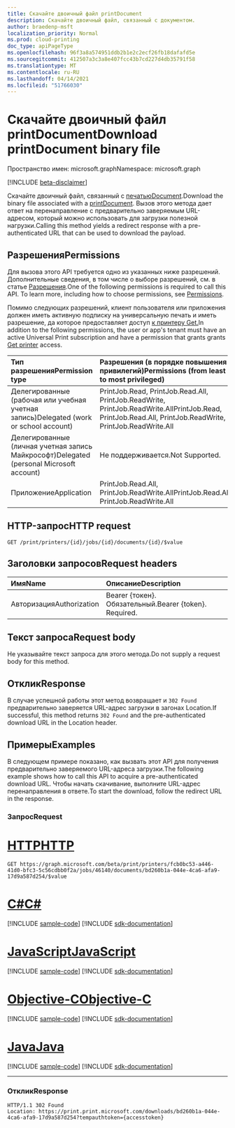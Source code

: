 ```yaml
---
title: Скачайте двоичный файл printDocument
description: Скачайте двоичный файл, связанный с документом.
author: braedenp-msft
localization_priority: Normal
ms.prod: cloud-printing
doc_type: apiPageType
ms.openlocfilehash: 96f3a8a574951ddb2b1e2c2ecf26fb18dafafd5e
ms.sourcegitcommit: 412507a3c3a8e407fcc43b7cd227d4db35791f58
ms.translationtype: MT
ms.contentlocale: ru-RU
ms.lasthandoff: 04/14/2021
ms.locfileid: "51766030"
---
```

# <a name="download-printdocument-binary-file"></a><span data-ttu-id="3c5ea-103">Скачайте двоичный файл printDocument</span><span class="sxs-lookup"><span data-stu-id="3c5ea-103">Download printDocument binary file</span></span>

<span data-ttu-id="3c5ea-104">Пространство имен: microsoft.graph</span><span class="sxs-lookup"><span data-stu-id="3c5ea-104">Namespace: microsoft.graph</span></span>

[!INCLUDE [beta-disclaimer](../../includes/beta-disclaimer.md)]

<span data-ttu-id="3c5ea-105">Скачайте двоичный файл, связанный с [печатьюDocument](../resources/printdocument.md).</span><span class="sxs-lookup"><span data-stu-id="3c5ea-105">Download the binary file associated with a [printDocument](../resources/printdocument.md).</span></span> <span data-ttu-id="3c5ea-106">Вызов этого метода дает ответ на перенаправление с предварительно заверяемым URL-адресом, который можно использовать для загрузки полезной нагрузки.</span><span class="sxs-lookup"><span data-stu-id="3c5ea-106">Calling this method yields a redirect response with a pre-authenticated URL that can be used to download the payload.</span></span>

## <a name="permissions"></a><span data-ttu-id="3c5ea-107">Разрешения</span><span class="sxs-lookup"><span data-stu-id="3c5ea-107">Permissions</span></span>
<span data-ttu-id="3c5ea-p102">Для вызова этого API требуется одно из указанных ниже разрешений. Дополнительные сведения, в том числе о выборе разрешений, см. в статье [Разрешения](/graph/permissions-reference).</span><span class="sxs-lookup"><span data-stu-id="3c5ea-p102">One of the following permissions is required to call this API. To learn more, including how to choose permissions, see [Permissions](/graph/permissions-reference).</span></span>

<span data-ttu-id="3c5ea-110">Помимо следующих разрешений, клиент пользователя или приложения должен иметь активную подписку на универсальную печать и иметь разрешение, да которое предоставляет доступ [к принтеру Get.](printer-get.md)</span><span class="sxs-lookup"><span data-stu-id="3c5ea-110">In addition to the following permissions, the user or app's tenant must have an active Universal Print subscription and have a permission that grants grants [Get printer](printer-get.md) access.</span></span>

| <span data-ttu-id="3c5ea-111">Тип разрешения</span><span class="sxs-lookup"><span data-stu-id="3c5ea-111">Permission type</span></span>                        | <span data-ttu-id="3c5ea-112">Разрешения (в порядке повышения привилегий)</span><span class="sxs-lookup"><span data-stu-id="3c5ea-112">Permissions (from least to most privileged)</span></span>                  |
| :------------------------------------- | :----------------------------------------------------------- |
| <span data-ttu-id="3c5ea-113">Делегированные (рабочая или учебная учетная запись)</span><span class="sxs-lookup"><span data-stu-id="3c5ea-113">Delegated (work or school account)</span></span>     | <span data-ttu-id="3c5ea-114">PrintJob.Read, PrintJob.Read.All, PrintJob.ReadWrite, PrintJob.ReadWrite.All</span><span class="sxs-lookup"><span data-stu-id="3c5ea-114">PrintJob.Read, PrintJob.Read.All, PrintJob.ReadWrite, PrintJob.ReadWrite.All</span></span> |
| <span data-ttu-id="3c5ea-115">Делегированные (личная учетная запись Майкрософт)</span><span class="sxs-lookup"><span data-stu-id="3c5ea-115">Delegated (personal Microsoft account)</span></span> | <span data-ttu-id="3c5ea-116">Не поддерживается.</span><span class="sxs-lookup"><span data-stu-id="3c5ea-116">Not Supported.</span></span>                                               |
| <span data-ttu-id="3c5ea-117">Приложение</span><span class="sxs-lookup"><span data-stu-id="3c5ea-117">Application</span></span>                            | <span data-ttu-id="3c5ea-118">PrintJob.Read.All, PrintJob.ReadWrite.All</span><span class="sxs-lookup"><span data-stu-id="3c5ea-118">PrintJob.Read.All, PrintJob.ReadWrite.All</span></span>                    |

## <a name="http-request"></a><span data-ttu-id="3c5ea-119">HTTP-запрос</span><span class="sxs-lookup"><span data-stu-id="3c5ea-119">HTTP request</span></span>
<!-- { "blockType": "ignored" } -->
```http
GET /print/printers/{id}/jobs/{id}/documents/{id}/$value
```
## <a name="request-headers"></a><span data-ttu-id="3c5ea-120">Заголовки запросов</span><span class="sxs-lookup"><span data-stu-id="3c5ea-120">Request headers</span></span>
| <span data-ttu-id="3c5ea-121">Имя</span><span class="sxs-lookup"><span data-stu-id="3c5ea-121">Name</span></span>          | <span data-ttu-id="3c5ea-122">Описание</span><span class="sxs-lookup"><span data-stu-id="3c5ea-122">Description</span></span>               |
| :------------ | :------------------------ |
| <span data-ttu-id="3c5ea-123">Авторизация</span><span class="sxs-lookup"><span data-stu-id="3c5ea-123">Authorization</span></span> | <span data-ttu-id="3c5ea-p103">Bearer {токен}. Обязательный.</span><span class="sxs-lookup"><span data-stu-id="3c5ea-p103">Bearer {token}. Required.</span></span> |

## <a name="request-body"></a><span data-ttu-id="3c5ea-126">Текст запроса</span><span class="sxs-lookup"><span data-stu-id="3c5ea-126">Request body</span></span>
<span data-ttu-id="3c5ea-127">Не указывайте текст запроса для этого метода.</span><span class="sxs-lookup"><span data-stu-id="3c5ea-127">Do not supply a request body for this method.</span></span>

## <a name="response"></a><span data-ttu-id="3c5ea-128">Отклик</span><span class="sxs-lookup"><span data-stu-id="3c5ea-128">Response</span></span>
<span data-ttu-id="3c5ea-129">В случае успешной работы этот метод возвращает и `302 Found` предварительно заверяется URL-адрес загрузки в загонах Location.</span><span class="sxs-lookup"><span data-stu-id="3c5ea-129">If successful, this method returns `302 Found` and the pre-authenticated download URL in the Location header.</span></span>

## <a name="examples"></a><span data-ttu-id="3c5ea-130">Примеры</span><span class="sxs-lookup"><span data-stu-id="3c5ea-130">Examples</span></span>
<span data-ttu-id="3c5ea-131">В следующем примере показано, как вызвать этот API для получения предварительно заверяемого URL-адреса загрузки.</span><span class="sxs-lookup"><span data-stu-id="3c5ea-131">The following example shows how to call this API to acquire a pre-authenticated download URL.</span></span> <span data-ttu-id="3c5ea-132">Чтобы начать скачивание, выполните URL-адрес перенаправления в ответе.</span><span class="sxs-lookup"><span data-stu-id="3c5ea-132">To start the download, follow the redirect URL in the response.</span></span>

### <a name="request"></a><span data-ttu-id="3c5ea-133">Запрос</span><span class="sxs-lookup"><span data-stu-id="3c5ea-133">Request</span></span>

# <a name="http"></a>[<span data-ttu-id="3c5ea-134">HTTP</span><span class="sxs-lookup"><span data-stu-id="3c5ea-134">HTTP</span></span>](#tab/http)
<!-- {
  "blockType": "request",
  "name": "get_document_value"
}-->
```msgraph-interactive
GET https://graph.microsoft.com/beta/print/printers/fcb0bc53-a446-41d0-bfc3-5c56cdbb0f2a/jobs/46140/documents/bd260b1a-044e-4ca6-afa9-17d9a587d254/$value
```
# <a name="c"></a>[<span data-ttu-id="3c5ea-135">C#</span><span class="sxs-lookup"><span data-stu-id="3c5ea-135">C#</span></span>](#tab/csharp)
[!INCLUDE [sample-code](../includes/snippets/csharp/get-document-value-csharp-snippets.md)]
[!INCLUDE [sdk-documentation](../includes/snippets/snippets-sdk-documentation-link.md)]

# <a name="javascript"></a>[<span data-ttu-id="3c5ea-136">JavaScript</span><span class="sxs-lookup"><span data-stu-id="3c5ea-136">JavaScript</span></span>](#tab/javascript)
[!INCLUDE [sample-code](../includes/snippets/javascript/get-document-value-javascript-snippets.md)]
[!INCLUDE [sdk-documentation](../includes/snippets/snippets-sdk-documentation-link.md)]

# <a name="objective-c"></a>[<span data-ttu-id="3c5ea-137">Objective-C</span><span class="sxs-lookup"><span data-stu-id="3c5ea-137">Objective-C</span></span>](#tab/objc)
[!INCLUDE [sample-code](../includes/snippets/objc/get-document-value-objc-snippets.md)]
[!INCLUDE [sdk-documentation](../includes/snippets/snippets-sdk-documentation-link.md)]

# <a name="java"></a>[<span data-ttu-id="3c5ea-138">Java</span><span class="sxs-lookup"><span data-stu-id="3c5ea-138">Java</span></span>](#tab/java)
[!INCLUDE [sample-code](../includes/snippets/java/get-document-value-java-snippets.md)]
[!INCLUDE [sdk-documentation](../includes/snippets/snippets-sdk-documentation-link.md)]

---


### <a name="response"></a><span data-ttu-id="3c5ea-139">Отклик</span><span class="sxs-lookup"><span data-stu-id="3c5ea-139">Response</span></span>

<!-- {
  "blockType": "response",
  "truncated": true
} -->
```http
HTTP/1.1 302 Found
Location: https://print.print.microsoft.com/downloads/bd260b1a-044e-4ca6-afa9-17d9a587d254?tempauthtoken={accesstoken}
```
